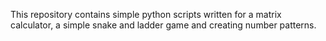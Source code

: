 This repository contains simple python scripts written for a matrix calculator, a simple snake and ladder game and creating number patterns.
